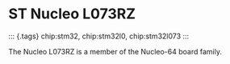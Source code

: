 ST Nucleo L073RZ
================

::: {.tags}
chip:stm32, chip:stm32l0, chip:stm32l073
:::

The Nucleo L073RZ is a member of the Nucleo-64 board family.
